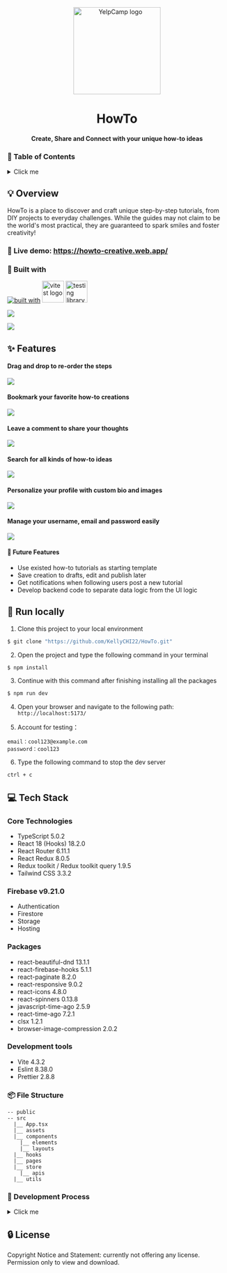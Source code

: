 <div align="center">
  <img width="200" src="public/logo_wbg.png" alt="YelpCamp logo">

# HowTo

#### Create, Share and Connect with your unique how-to ideas

</div>

### 📜 Table of Contents

<details>
<summary>Click me</summary>

- [HowTo](#howto) - [Create, Share and Connect with your unique how-to ideas](#create-share-and-connect-with-your-unique-how-to-ideas)
  - [📜 Table of Contents](#-table-of-contents)
  - [💡 Overview](#-overview)
    - [👀 Live demo: https://howto-creative.web.app/](#-live-demo-httpshowto-creativewebapp)
    - [🧩 Built with](#-built-with)
  - [✨ Features](#-features)
    - [Drag and drop to re-order the steps](#drag-and-drop-to-re-order-the-steps)
    - [Bookmark your favorite how-to creations](#bookmark-your-favorite-how-to-creations)
    - [Search for all kinds of how-to ideas](#search-for-all-kinds-of-how-to-ideas)
    - [Personalize your profile with custom bio and images](#personalize-your-profile-with-custom-bio-and-images)
    - [Manage your username, email and password easily](#manage-your-username-email-and-password-easily)
    - [🤔 Future Features](#-future-features)
  - [🚀 Run locally](#-run-locally)
  - [💻 Tech Stack](#-tech-stack)
    - [Core Technologies](#core-technologies)
    - [Firebase v9.21.0](#firebase-v9210)
    - [Packages](#packages)
    - [Development tools](#development-tools)
    - [📦 File Structure](#-file-structure)
    - [🤯 Development Process](#-development-process)
      - [Design file](#design-file)
      - [User flow](#user-flow)
      - [Sitemap draft](#sitemap-draft)
  - [🔒 License](#-license)

</details>

## 💡 Overview

HowTo is a place to discover and craft unique step-by-step tutorials, from DIY projects to everyday challenges. While the guides may not claim to be the world's most practical, they are guaranteed to spark smiles and foster creativity!

### 👀 Live demo: https://howto-creative.web.app/

### 🧩 Built with

[![built with](https://skillicons.dev/icons?i=figma,ts,react,redux,tailwind,firebase,vite)](https://skillicons.dev)
<img width="50" src="https://user-images.githubusercontent.com/11247099/145112184-a9ff6727-661c-439d-9ada-963124a281f7.png" alt="vitest logo">
<img width="50" src="https://avatars.githubusercontent.com/u/49996085?s=200&v=4" alt="testing library logo">


![](public/screenshots/Screenshot_1.jpg)

![](public/screenshots/mobile-preview.png)

## ✨ Features

#### Drag and drop to re-order the steps

![](public/screenshots/howto_demo_1.gif)

#### Bookmark your favorite how-to creations

![](public/screenshots/howto_demo_2.gif)

#### Leave a comment to share your thoughts

![](public/screenshots/howto_demo_6.gif)

#### Search for all kinds of how-to ideas

![](public/screenshots/howto_demo_5.gif)

#### Personalize your profile with custom bio and images

![](public/screenshots/howto_demo_3.gif)

#### Manage your username, email and password easily

![](public/screenshots/howto_demo_4.gif)

#### 🤔 Future Features

- Use existed how-to tutorials as starting template
- Save creation to drafts, edit and publish later
- Get notifications when following users post a new tutorial
- Develop backend code to separate data logic from the UI logic

## 🚀 Run locally

1. Clone this project to your local environment

```bash
$ git clone "https://github.com/KellyCHI22/HowTo.git"
```

2. Open the project and type the following command in your terminal

```bash
$ npm install
```

3. Continue with this command after finishing installing all the packages

```bash
$ npm run dev
```

4. Open your browser and navigate to the following path: `http://localhost:5173/`

5. Account for testing：

```
email：cool123@example.com
password：cool123
```

6. Type the following command to stop the dev server

```bash
ctrl + c
```

## 💻 Tech Stack

### Core Technologies

- TypeScript 5.0.2
- React 18 (Hooks) 18.2.0
- React Router 6.11.1
- React Redux 8.0.5
- Redux toolkit / Redux toolkit query 1.9.5
- Tailwind CSS 3.3.2

### Firebase v9.21.0

- Authentication
- Firestore
- Storage
- Hosting

### Packages

- react-beautiful-dnd 13.1.1
- react-firebase-hooks 5.1.1
- react-paginate 8.2.0
- react-responsive 9.0.2
- react-icons 4.8.0
- react-spinners 0.13.8
- javascript-time-ago 2.5.9
- react-time-ago 7.2.1
- clsx 1.2.1
- browser-image-compression 2.0.2

### Development tools

- Vite 4.3.2
- Eslint 8.38.0
- Prettier 2.8.8

### 📦 File Structure

```
-- public
-- src
  |__ App.tsx
  |__ assets
  |__ components
    |__ elements
    |__ layouts
  |__ hooks
  |__ pages
  |__ store
    |__ apis
  |__ utils
```

### 🤯 Development Process

<details>
<summary>Click me</summary>

#### Design file

![](public/screenshots/design-figma.jpg)
![](public/screenshots/design-figma-2.jpg)

#### User flow

![](public/screenshots/user-flow.jpg)

#### Sitemap draft

![](public/screenshots/sitemap.jpg)

</details>

## 🔒 License

Copyright Notice and Statement: currently not offering any license. Permission only to view and download.
